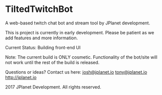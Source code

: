 # TiltedTwitchBot
A web-based twitch chat bot and stream tool by JPlanet development.

This is project is currently in early development. Please be patient as we add features and more information.

Current Status: Building front-end UI

Note: The current build is ONLY cosmetic. Functionality of the bot/site will not work until the rest of the build is released.

Questions or ideas?
Contact us here: josh@jplanet.io tony@jplanet.io
http://jplanet.io

2017 JPlanet Development. All rights reserved.
